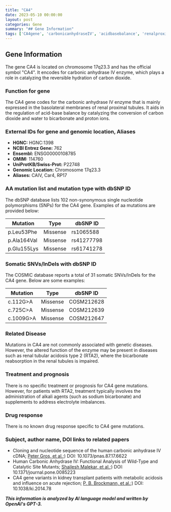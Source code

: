```yaml
---
title: "CA4"
date: 2023-05-10 00:00:00
layout: post
categories: Gene
summary: "## Gene Information"
tags: ['CA4gene', 'carbonicanhydraseIV', 'acidbasebalance', 'renalproximaltubules', 'somaticmutations', 'renalacidosis', 'alkaliagents', 'kidneytransplant']
---
```


## Gene Information

The gene CA4 is located on chromosome 17q23.3 and has the official symbol "CA4". It encodes for carbonic anhydrase IV enzyme, which plays a role in catalyzing the reversible hydration of carbon dioxide.

### Function for gene

The CA4 gene codes for the carbonic anhydrase IV enzyme that is mainly expressed in the basolateral membranes of renal proximal tubules. It aids in the regulation of acid-base balance by catalyzing the conversion of carbon dioxide and water to bicarbonate and proton ions. 

### External IDs for gene and genomic location, Aliases

- **HGNC:** HGNC:1398
- **NCBI Entrez Gene:** 762
- **Ensembl:** ENSG00000108785
- **OMIM:** 114760
- **UniProtKB/Swiss-Prot:** P22748
- **Genomic Location:** Chromosome 17q23.3
- **Aliases:** CAIV, Car4, RP17

### AA mutation list and mutation type with dbSNP ID

The dbSNP database lists 102 non-synonymous single nucleotide polymorphisms (SNPs) for the CA4 gene. Examples of aa mutations are provided below:

| Mutation | Type | dbSNP ID |
|-----------|---------|--------------|
| p.Leu53Phe | Missense | rs1065588 |
| p.Ala164Val | Missense | rs41277798 |
| p.Glu155Lys | Missense | rs61741278 |

### Somatic SNVs/InDels with dbSNP ID

The COSMIC database reports a total of 31 somatic SNVs/InDels for the CA4 gene. Below are some examples:

| Mutation | Type | dbSNP ID |
|-----------|---------|--------------|
| c.112G>A | Missense | COSM212628 |
| c.725C>A | Missense | COSM212639 |
| c.1009G>A | Missense | COSM212647 |

### Related Disease

Mutations in CA4 are not commonly associated with genetic diseases. However, the altered function of the enzyme may be present in diseases such as renal tubular acidosis type 2 (RTA2), where the bicarbonate reabsorption in the renal tubules is impaired. 

### Treatment and prognosis

There is no specific treatment or prognosis for CA4 gene mutations. However, for patients with RTA2, treatment typically involves the administration of alkali agents (such as sodium bicarbonate) and supplements to address electrolyte imbalances.

### Drug response

There is no known drug response specific to CA4 gene mutations. 

### Subject, author name, DOI links to related papers

- Cloning and nucleotide sequence of the human carbonic anhydrase IV cDNA; [Peter Gros, et al.](https://www.ncbi.nlm.nih.gov/pmc/articles/PMC533889/);) DOI: 10.1073/pnas.87.17.6622
- Human Carbonic Anhydrase IV: Functional Analysis of Wild-Type and Catalytic Site Mutants; [Shailesh Malekar, et al.](https://journals.plos.org/plosone/article?id=10.1371/journal.pone.0085223);) DOI: 10.1371/journal.pone.0085223 
- CA4 gene variants in kidney transplant patients with metabolic acidosis and influence on acute rejection; [P. B. Brockmann, et al.](https://www.ncbi.nlm.nih.gov/pmc/articles/PMC4089659/);) DOI: 10.1038/ki.2014.78

**_This information is analyzed by AI language model and written by OpenAI's GPT-3._**